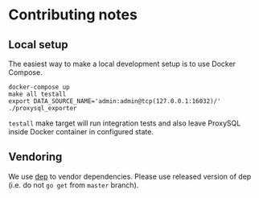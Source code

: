 # Contributing notes

## Local setup

The easiest way to make a local development setup is to use Docker Compose.

```
docker-compose up
make all testall
export DATA_SOURCE_NAME='admin:admin@tcp(127.0.0.1:16032)/'
./proxysql_exporter
```

`testall` make target will run integration tests and also leave ProxySQL inside Docker container in configured state.


## Vendoring

We use [dep](https://github.com/golang/dep) to vendor dependencies.
Please use released version of dep (i.e. do not `go get` from `master` branch).
